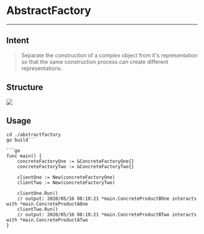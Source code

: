 # AbstractFactory

---

## Intent

> Separate the construction of a complex object from it's representation so that the same construction process can create different representations.

## Structure

<img src="https://docs.google.com/drawings/d/e/2PACX-1vQh3dOc17AtxEJCrBD2mWvDYAVyoWww_RwmfYRXOgttxyYCA8lE2LuwQR4oAg98M7J_8LGkrOcVGeIa/pub?w=960&amp;h=720">

## Usage

```
cd ./abstractfactory
go build```

```go
func main() {
	concreteFactoryOne := &ConcreteFactoryOne{}
	concreteFactoryTwo := &ConcreteFactoryTwo{}

	clientOne := New(concreteFactoryOne)
	clientTwo := New(concreteFactoryTwo)

	clientOne.Run() 
	// output: 2020/05/16 08:10:21 *main.ConcreteProductBOne interacts with *main.ConcreteProductAOne
	clientTwo.Run() 
	// output: 2020/05/16 08:10:21 *main.ConcreteProductBTwo interacts with *main.ConcreteProductATwo
}
```